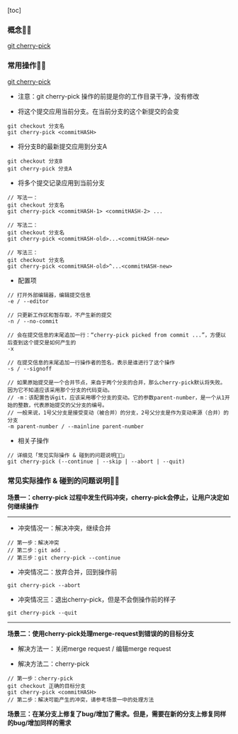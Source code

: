 [toc]

### 概念👨‍🦲
[git cherry-pick](https://git-scm.com/docs/git-cherry-pick)

### 常用操作👨‍🦲
[git cherry-pick](http://www.ruanyifeng.com/blog/2020/04/git-cherry-pick.html)
- 注意：git cherry-pick 操作的前提是你的工作目录干净，没有修改

- 将<commitHASH>这个提交应用当前分支。在当前分支的这个新提交的<commitHASH>会变
```
git checkout 分支名
git cherry-pick <commitHASH>  
```

- 将分支B的最新提交应用到分支A
```
git checkout 分支B
git cherry-pick 分支A
```

- 将多个提交记录应用到当前分支
```
// 写法一：
git checkout 分支名
git cherry-pick <commitHASH-1> <commitHASH-2> ...

// 写法二：
git checkout 分支名
git cherry-pick <commitHASH-old>...<commitHASH-new>

// 写法三：
git checkout 分支名
git cherry-pick <commitHASH-old>^...<commitHASH-new>
```

- 配置项
```
// 打开外部编辑器，编辑提交信息
-e / --editor

// 只更新工作区和暂存取，不产生新的提交
-n / --no-commit

// 会在提交信息的末尾追加一行：“cherry-pick picked from commit ...”，方便以后查到这个提交是如何产生的
-x

// 在提交信息的末尾追加一行操作者的签名，表示是谁进行了这个操作
-s / --signoff

// 如果原始提交是一个合并节点，来自于两个分支的合并，那么cherry-pick默认将失败。因为它不知道应该采用那个分支的代码变动。
// -m：该配置告诉git，应该采用哪个分支的变动。它的参数parent-number，是一个从1开始的整数，代表原始提交的父分支的编号。
// 一般来说，1号父分支是接受变动（被合并）的分支，2号父分支是作为变动来源（合并）的分支
-m parent-number / --mainline parent-number
```

- 相关子操作
```
// 详细见「常见实际操作 & 碰到的问题说明👨‍🦲」
git cherry-pick (--continue | --skip | --abort | --quit)
```

### 常见实际操作 & 碰到的问题说明👨‍🦲

**场景一：cherry-pick 过程中发生代码冲突，cherry-pick会停止，让用户决定如何继续操作**

***

- 冲突情况一：解决冲突，继续合并
```
// 第一步：解决冲突
// 第二步：git add .
// 第三步：git cherry-pick --continue
```

- 冲突情况二：放弃合并，回到操作前
```
git cherry-pick --abort
```

- 冲突情况三：退出cherry-pick，但是不会倒操作前的样子
```
git cherry-pick --quit
```

***

**场景二：使用cherry-pick处理merge-request到错误的的目标分支**

- 解决方法一：关闭merge request / 编辑merge request

- 解决方法二：cherry-pick
```
// 第一步：cherry-pick
git checkout 正确的目标分支
git cherry-pick <commitHASH>
// 第二步：解决可能产生的冲突，请参考场景一中的处理方法
```

**场景三：在某分支上修复了bug/增加了需求。但是，需要在新的分支上修复同样的bug/增加同样的需求**
```
```